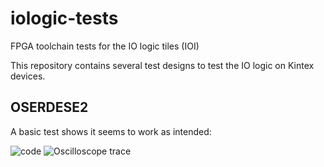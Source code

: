 # iologic-tests
FPGA toolchain tests for the IO logic tiles (IOI)

This repository contains several test designs to test the IO logic on Kintex devices.

## OSERDESE2
A basic test shows it seems to work as intended:

![code](https://user-images.githubusercontent.com/148607/206609485-e519deda-3246-4a83-9650-fc9f7380988c.png)
![Oscilloscope trace](https://github.com/kintex-chatter/iologic-tests/blob/main/images/OSERDESE2.png)
